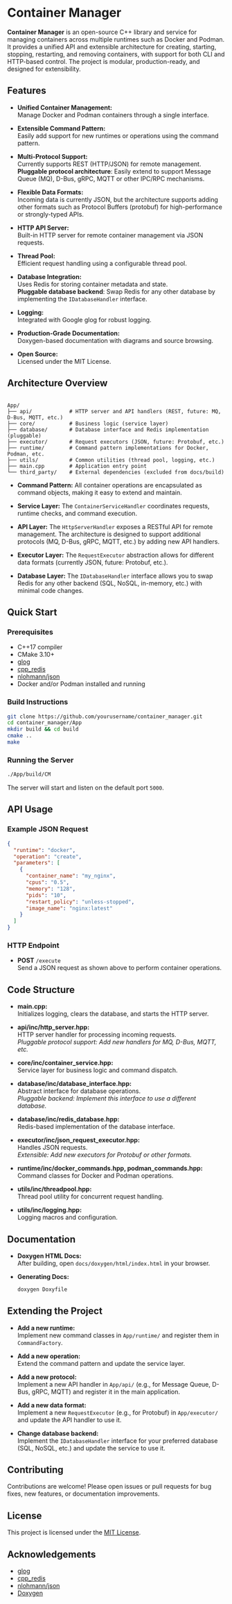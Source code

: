 # Container Manager

**Container Manager** is an open-source C++ library and service for managing containers across multiple runtimes such as Docker and Podman. It provides a unified API and extensible architecture for creating, starting, stopping, restarting, and removing containers, with support for both CLI and HTTP-based control. The project is modular, production-ready, and designed for extensibility.

## Features

- **Unified Container Management:**  
  Manage Docker and Podman containers through a single interface.

- **Extensible Command Pattern:**  
  Easily add support for new runtimes or operations using the command pattern.

- **Multi-Protocol Support:**  
  Currently supports REST (HTTP/JSON) for remote management.  
  **Pluggable protocol architecture**: Easily extend to support Message Queue (MQ), D-Bus, gRPC, MQTT or other IPC/RPC mechanisms.

- **Flexible Data Formats:**  
  Incoming data is currently JSON, but the architecture supports adding other formats such as Protocol Buffers (protobuf) for high-performance or strongly-typed APIs.

- **HTTP API Server:**  
  Built-in HTTP server for remote container management via JSON requests.

- **Thread Pool:**  
  Efficient request handling using a configurable thread pool.

- **Database Integration:**  
  Uses Redis for storing container metadata and state.  
  **Pluggable database backend**: Swap Redis for any other database by implementing the `IDatabaseHandler` interface.

- **Logging:**  
  Integrated with Google glog for robust logging.

- **Production-Grade Documentation:**  
  Doxygen-based documentation with diagrams and source browsing.

- **Open Source:**  
  Licensed under the MIT License.

## Architecture Overview

```

App/
├── api/            # HTTP server and API handlers (REST, future: MQ, D-Bus, MQTT, etc.)
├── core/           # Business logic (service layer)
├── database/       # Database interface and Redis implementation (pluggable)
├── executor/       # Request executors (JSON, future: Protobuf, etc.)
├── runtime/        # Command pattern implementations for Docker, Podman, etc.
├── utils/          # Common utilities (thread pool, logging, etc.)
├── main.cpp        # Application entry point
└── third_party/    # External dependencies (excluded from docs/build)

```

- **Command Pattern:**
  All container operations are encapsulated as command objects, making it easy to extend and maintain.

- **Service Layer:**
  The `ContainerServiceHandler` coordinates requests, runtime checks, and command execution.

- **API Layer:**
  The `HttpServerHandler` exposes a RESTful API for remote management.
  The architecture is designed to support additional protocols (MQ, D-Bus, gRPC, MQTT, etc.) by adding new API handlers.

- **Executor Layer:**
  The `RequestExecutor` abstraction allows for different data formats (currently JSON, future: Protobuf, etc.).

- **Database Layer:**
  The `IDatabaseHandler` interface allows you to swap Redis for any other backend (SQL, NoSQL, in-memory, etc.) with minimal code changes.

## Quick Start

### Prerequisites

- C++17 compiler
- CMake 3.10+
- [glog](https://github.com/google/glog)
- [cpp_redis](https://github.com/Cylix/cpp_redis)
- [nlohmann/json](https://github.com/nlohmann/json)
- Docker and/or Podman installed and running

### Build Instructions

```sh
git clone https://github.com/yourusername/container_manager.git
cd container_manager/App
mkdir build && cd build
cmake ..
make
```

### Running the Server

```sh
./App/build/CM
```

The server will start and listen on the default port `5000`.

## API Usage

### Example JSON Request

```json
{
  "runtime": "docker",
  "operation": "create",
  "parameters": [
    {
      "container_name": "my_nginx",
      "cpus": "0.5",
      "memory": "128",
      "pids": "10",
      "restart_policy": "unless-stopped",
      "image_name": "nginx:latest"
    }
  ]
}
```

### HTTP Endpoint

- **POST** `/execute`  
  Send a JSON request as shown above to perform container operations.

## Code Structure

- **main.cpp:**  
  Initializes logging, clears the database, and starts the HTTP server.

- **api/inc/http_server.hpp:**  
  HTTP server handler for processing incoming requests.  
  _Pluggable protocol support: Add new handlers for MQ, D-Bus, MQTT, etc._

- **core/inc/container_service.hpp:**  
  Service layer for business logic and command dispatch.

- **database/inc/database_interface.hpp:**  
  Abstract interface for database operations.  
  _Pluggable backend: Implement this interface to use a different database._

- **database/inc/redis_database.hpp:**  
  Redis-based implementation of the database interface.

- **executor/inc/json_request_executor.hpp:**  
  Handles JSON requests.  
  _Extensible: Add new executors for Protobuf or other formats._

- **runtime/inc/docker_commands.hpp, podman_commands.hpp:**  
  Command classes for Docker and Podman operations.

- **utils/inc/threadpool.hpp:**  
  Thread pool utility for concurrent request handling.

- **utils/inc/logging.hpp:**  
  Logging macros and configuration.

## Documentation

- **Doxygen HTML Docs:**  
  After building, open `docs/doxygen/html/index.html` in your browser.

- **Generating Docs:**
  ```sh
  doxygen Doxyfile
  ```

## Extending the Project

- **Add a new runtime:**  
  Implement new command classes in `App/runtime/` and register them in `CommandFactory`.

- **Add a new operation:**  
  Extend the command pattern and update the service layer.

- **Add a new protocol:**  
  Implement a new API handler in `App/api/` (e.g., for Message Queue, D-Bus, gRPC, MQTT) and register it in the main application.

- **Add a new data format:**  
  Implement a new `RequestExecutor` (e.g., for Protobuf) in `App/executor/` and update the API handler to use it.

- **Change database backend:**  
  Implement the `IDatabaseHandler` interface for your preferred database (SQL, NoSQL, etc.) and update the service to use it.

## Contributing

Contributions are welcome! Please open issues or pull requests for bug fixes, new features, or documentation improvements.

## License

This project is licensed under the [MIT License](LICENSE).

## Acknowledgements

- [glog](https://github.com/google/glog)
- [cpp_redis](https://github.com/Cylix/cpp_redis)
- [nlohmann/json](https://github.com/nlohmann/json)
- [Doxygen](https://www.doxygen.nl/)
